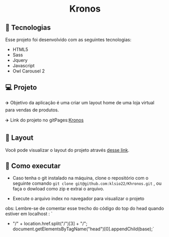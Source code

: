 <h1 align="center">
  Kronos
</h1>

## 🚀 Tecnologias

Esse projeto foi desenvolvido com as seguintes tecnologias:

- HTML5
- Sass
- Jquery
- Javascript
- Owl Carousel 2


## 💻 Projeto

✈️ Objetivo da aplicação é uma criar um layout home de uma loja virtual para vendas de produtos.

✈️ Link do projeto no gitPages:[Kronos](https://klsio22.github.io/Khronos/)

## 🔖 Layout

Você pode visualizar o layout do projeto através [desse link](https://xd.adobe.com/view/9d414b12-87d1-4d69-a0f2-25089c8496e3-c812/screen/4a7c9cc9-580b-4078-896b-2a101513c10e/).



##  📜 Como executar

- Caso tenha o git instalado na máquina, clone o repositório com o seguinte comando `git clone git@github.com:klsio22/Khronos.git` , ou faça o dowload como zip e extrai o arquivo.
  
- Execute o arquivo index no navegador para visualizar o projeto
  
obs: Lembre-se de comentar esse trecho do código do top do head quando estiver em localhost : `
   + "/" + location.href.split("/")[3] + "/";
    document.getElementsByTagName("head")[0].appendChild(base);`




